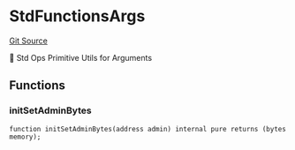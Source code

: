 # StdFunctionsArgs
[Git Source](https://github.com/metacontract/mc/blob/main/src/devkit/registry/StdRegistry.sol)

🧩 Std Ops Primitive Utils for Arguments


## Functions
### initSetAdminBytes


```solidity
function initSetAdminBytes(address admin) internal pure returns (bytes memory);
```

